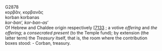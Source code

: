 <body>
  <p>G2878<br>  κορβᾶν, κορβανᾶς  <br> korban  korbanas  <br><i>kor-ban‘,</i> <i>kor-ban-as‘ </i><br>Of Hebrew and Chaldee origin respectively [<a href="h7133.htm">7133</a> ; a votive <i>offering</i> and <i>the</i> <i>offering</i>; a <i>consecrated</i> <i>present</i> (to the Temple fund); by extension (the latter term) the <i>Treasury</i> itself, that is, the room where the contribution boxes stood: - Corban, treasury.<br></p>
 </body>